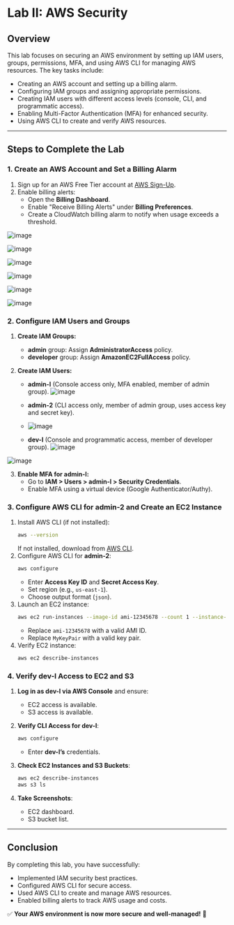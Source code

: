 # Lab II: AWS Security

## **Overview**
This lab focuses on securing an AWS environment by setting up IAM users, groups, permissions, MFA, and using AWS CLI for managing AWS resources. The key tasks include:

- Creating an AWS account and setting up a billing alarm.
- Configuring IAM groups and assigning appropriate permissions.
- Creating IAM users with different access levels (console, CLI, and programmatic access).
- Enabling Multi-Factor Authentication (MFA) for enhanced security.
- Using AWS CLI to create and verify AWS resources.

---

## **Steps to Complete the Lab**

### **1. Create an AWS Account and Set a Billing Alarm**
1. Sign up for an AWS Free Tier account at [AWS Sign-Up](https://aws.amazon.com/).
2. Enable billing alerts:
   - Open the **Billing Dashboard**.
   - Enable "Receive Billing Alerts" under **Billing Preferences**.
   - Create a CloudWatch billing alarm to notify when usage exceeds a threshold.

![image](https://github.com/user-attachments/assets/2e49723e-ef69-462d-9597-ae1d1be40dfc)
  
![image](https://github.com/user-attachments/assets/b16d2c0c-1ae0-4223-9931-fee29480ac62)
  
![image](https://github.com/user-attachments/assets/7a0fc365-3d5e-4662-8b4d-78bb0e62c0f4)

![image](https://github.com/user-attachments/assets/9092764c-88a8-4c50-bd35-7166a1996f0c)

![image](https://github.com/user-attachments/assets/7c57b4d0-3d11-43cc-beed-5fa3f720fc3d)

![image](https://github.com/user-attachments/assets/03a01d93-7076-4a77-ad07-b131a78f4c9d)

### **2. Configure IAM Users and Groups**
1. **Create IAM Groups:**
   - **admin** group: Assign **AdministratorAccess** policy.
   - **developer** group: Assign **AmazonEC2FullAccess** policy.

2. **Create IAM Users:**
   - **admin-l** (Console access only, MFA enabled, member of admin group).
     ![image](https://github.com/user-attachments/assets/a4c401be-4bad-4ceb-af1c-39465ae6bc2f)

   - **admin-2** (CLI access only, member of admin group, uses access key and secret key).
   - ![image](https://github.com/user-attachments/assets/5ef9acb8-301a-44ff-9c71-6b3fd8f39337)

   - **dev-l** (Console and programmatic access, member of developer group).
     ![image](https://github.com/user-attachments/assets/2f18ac37-059f-4aa8-9b3b-f89d0313d9db)

![image](https://github.com/user-attachments/assets/1de2807c-fd24-4976-910b-e79011e2ef21)


3. **Enable MFA for admin-l:**
   - Go to **IAM > Users > admin-l > Security Credentials**.
   - Enable MFA using a virtual device (Google Authenticator/Authy).

### **3. Configure AWS CLI for admin-2 and Create an EC2 Instance**
1. Install AWS CLI (if not installed):
   ```bash
   aws --version
   ```
   If not installed, download from [AWS CLI](https://aws.amazon.com/cli/).
2. Configure AWS CLI for **admin-2**:
   ```bash
   aws configure
   ```
   - Enter **Access Key ID** and **Secret Access Key**.
   - Set region (e.g., `us-east-1`).
   - Choose output format (`json`).
3. Launch an EC2 instance:
   ```bash
   aws ec2 run-instances --image-id ami-12345678 --count 1 --instance-type t2.micro --key-name MyKeyPair --security-groups default
   ```
   - Replace `ami-12345678` with a valid AMI ID.
   - Replace `MyKeyPair` with a valid key pair.
4. Verify EC2 instance:
   ```bash
   aws ec2 describe-instances
   ```

### **4. Verify dev-l Access to EC2 and S3**
1. **Log in as dev-l via AWS Console** and ensure:
   - EC2 access is available.
   - S3 access is available.

2. **Verify CLI Access for dev-l**:
   ```bash
   aws configure
   ```
   - Enter **dev-l’s** credentials.
3. **Check EC2 Instances and S3 Buckets**:
   ```bash
   aws ec2 describe-instances
   aws s3 ls
   ```
4. **Take Screenshots**:
   - EC2 dashboard.
   - S3 bucket list.

---

## **Conclusion**
By completing this lab, you have successfully:
- Implemented IAM security best practices.
- Configured AWS CLI for secure access.
- Used AWS CLI to create and manage AWS resources.
- Enabled billing alerts to track AWS usage and costs.

✅ **Your AWS environment is now more secure and well-managed!** 🚀

